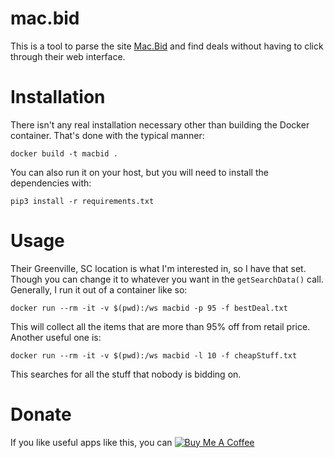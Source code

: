 # mac.bid
This is a tool to parse the site [Mac.Bid](http://mac.bid) and find deals without having to click through their web interface.

# Installation
There isn't any real installation necessary other than building the Docker container. That's done with the typical manner:
```
docker build -t macbid .
```

You can also run it on your host, but you will need to install the dependencies with:
```
pip3 install -r requirements.txt
```

# Usage
Their Greenville, SC location is what I'm interested in, so I have that set. Though you can change it to whatever you want in the `getSearchData()` call. Generally, I run it out of a container like so:
```
docker run --rm -it -v $(pwd):/ws macbid -p 95 -f bestDeal.txt
```
This will collect all the items that are more than 95% off from retail price. Another useful one is:
```
docker run --rm -it -v $(pwd):/ws macbid -l 10 -f cheapStuff.txt
```
This searches for all the stuff that nobody is bidding on.

# Donate
If you like useful apps like this, you can [![Buy Me A Coffee](https://www.buymeacoffee.com/assets/img/custom_images/orange_img.png)](https://www.buymeacoff.ee/bandi13)


